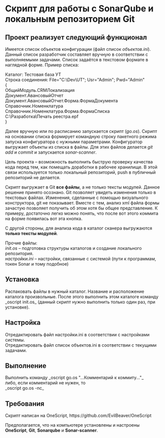 <h1>Скрипт для работы с SonarQube и локальным репозиторием Git</h1>

<h2>Проект реализует следующий функционал</h2>

Имеется список объектов конфигурации (файл список _объектов.ini_). Данный список разработчик составляет вручную в соответствии с выполняемыми задачами. Список задаётся в текстовом формате в наглядной форме. Пример списка:

Каталог: Тестовая база УТ<br>
Строка соединения: File="C:\Dev\UT"; Usr="Admin"; Pwd="Admin"<br>
{<br>
ОбщийМодуль.CRMЛокализация<br>
Документ.АвансовыйОтчет<br>
Документ.АвансовыйОтчет.Форма.ФормаДокумента<br>
Справочник.Номенклатура<br>
Справочник.Номенклатура.Форма.ФормаСписка<br>
C:\Разработка\Печать реестра.epf<br>
}

Далее вручную или по расписанию запускается скрипт (_go.os_). Скрипт на основании списка формирует командную строку пакетного режима запуска конфигуратора с нужными параметрами. Конфигуратор выгружает объекты из списка в файлы. Для этих файлов делается _git_ _add_ и _commit_ и запускается _sonar-scanner_.

Цель проекта – возможность выполнить быструю проверку качества кода перед тем, как помещать доработки в рабочее хранилище. В этой связи используется только локальный репозиторий, push в публичный репозиторий не делается.

Скрипт выгружает в Git **все файлы**, а не только тексты модулей. Данное решение принято осознано. Git позволяет увидеть изменения только в текстовых файлах. Изменения, сделанные с помощью визуального конструктора, git не показывает. Вместе с тем, анализ xml файла формы зачастую позволяет получить об этом хотя бы общее представление. К примеру, достаточно легко можно понять, что после вот этого коммита на форме появилась вот эта кнопка.

С другой стороны, для анализа кода в каталог сканера выгружаются **только тексты модулей**.

Прочие файлы:<br> 
_init.os_ – подготовка структуры каталогов и создание локального репозитория.<br>
_настройки.ini_ – настройки, связанные с системой (пути к программам, токен Sonar и тому подобное)

<h2>Установка</h2>
Распаковать файлы в нужный каталог. Название и расположение каталога произвольные. После этого выполнить этом каталоге команду _oscript init.os_ (данный скрипт нужно выполнить только один раз, при установке).

<h2>Настройка</h2>
Отредактировать файл настройки.ini в соответствии с настройками системы.<br>
Отредактировать файл список объектов.ini в соответствии с текущими задачами.

<h2>Выполнение</h2>
Выполнить команду 
_oscript go.os "...Комментарий к коммиту..."_<br>
либо, если комментарий не нужен, то <br>
_oscript go.os -nc_

<h2>Требования</h2>
Скрипт написан на OneScript, https://github.com/EvilBeaver/OneScript

Предполагается, что на компьютере установлены и настроены **OneScript**, **Git**, **Sonarqube** и **Sonar-scanner**.

